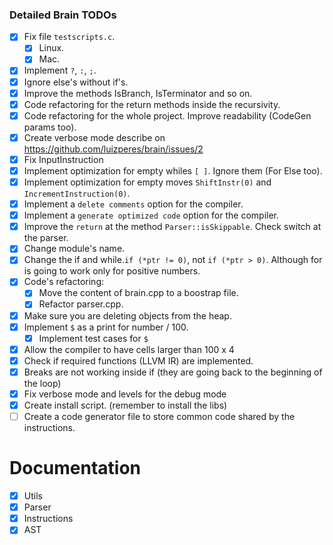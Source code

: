 ### Detailed Brain TODOs

- [x] Fix file ```testscripts.c```.
  - [x] Linux.
  - [x] Mac.
- [x] Implement `?`, `:`, `;`.
- [x] Ignore else's without if's.
- [x] Improve the methods IsBranch, IsTerminator and so on.
- [x] Code refactoring for the return methods inside the recursivity.
- [x] Code refactoring for the whole project. Improve readability (CodeGen params too).
- [x] Create verbose mode describe on https://github.com/luizperes/brain/issues/2
- [x] Fix InputInstruction
- [x] Implement optimization for empty whiles `[ ]`. Ignore them (For Else too).
- [x] Implement optimization for empty moves `ShiftInstr(0)` and `IncrementInstruction(0)`.
- [x] Implement a `delete comments` option for the compiler.
- [x] Implement a `generate optimized code` option for the compiler.
- [x] Improve the `return` at the method `Parser::isSkippable`. Check switch at the parser.
- [x] Change module's name.
- [x] Change the if and while.`if (*ptr != 0)`, not `if (*ptr > 0)`. Although for is going to work only for positive numbers.
- [x] Code's refactoring:
  - [x] Move the content of brain.cpp to a boostrap file.
  - [x] Refactor parser.cpp.
- [x] Make sure you are deleting objects from the heap.
- [x] Implement `$` as a print for number / 100.
  - [x] Implement test cases for `$`
- [x] Allow the compiler to have cells larger than 100 x 4
- [x] Check if required functions (LLVM IR) are implemented.
- [x] Breaks are not working inside if (they are going back to the beginning of the loop)
- [x] Fix verbose mode and levels for the debug mode
- [x] Create install script. (remember to install the libs)
- [ ] Create a code generator file to store common code shared by the instructions.

# Documentation

- [x] Utils
- [x] Parser
- [x] Instructions
- [x] AST
